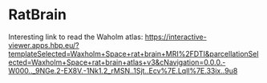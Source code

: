 # RatBrain

Interesting link to read the Waholm atlas: https://interactive-viewer.apps.hbp.eu/?templateSelected=Waxholm+Space+rat+brain+MRI%2FDTI&parcellationSelected=Waxholm+Space+rat+brain+atlas+v3&cNavigation=0.0.0.-W000.._9NGe.2-EX8V.-1Nk1.2_rMSN..1Sjt..Ecv%7E.Lqll%7E.33ix..9u8
